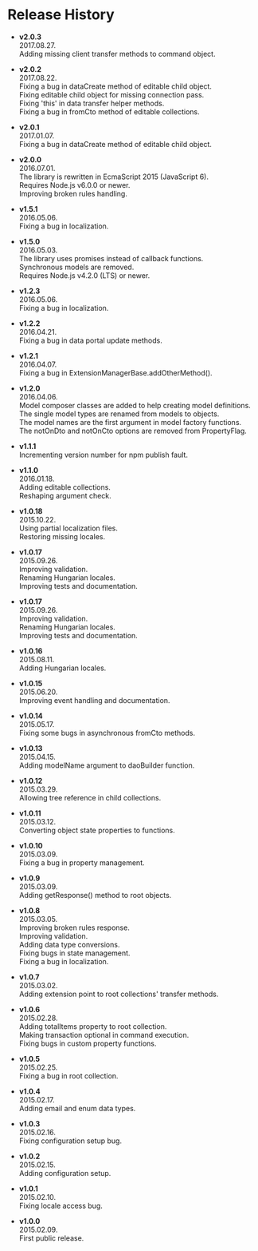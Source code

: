 # Release History

* __v2.0.3__  
  2017.08.27.  
  Adding missing client transfer methods to command object.

* __v2.0.2__  
  2017.08.22.  
  Fixing a bug in dataCreate method of editable child object.  
  Fixing editable child object for missing connection pass.  
  Fixing 'this' in data transfer helper methods.  
  Fixing a bug in fromCto method of editable collections.
  
* __v2.0.1__  
  2017.01.07.  
  Fixing a bug in dataCreate method of editable child object.
  
* __v2.0.0__  
  2016.07.01.  
  The library is rewritten in EcmaScript 2015 (JavaScript 6).  
  Requires Node.js v6.0.0 or newer.  
  Improving broken rules handling.

* __v1.5.1__  
  2016.05.06.  
  Fixing a bug in localization.

* __v1.5.0__  
  2016.05.03.  
  The library uses promises instead of callback functions.  
  Synchronous models are removed.  
  Requires Node.js v4.2.0 (LTS) or newer.
  
* __v1.2.3__  
  2016.05.06.  
  Fixing a bug in localization.

* __v1.2.2__  
  2016.04.21.  
  Fixing a bug in data portal update methods.
    
* __v1.2.1__  
  2016.04.07.  
  Fixing a bug in ExtensionManagerBase.addOtherMethod().
  
* __v1.2.0__  
  2016.04.06.  
  Model composer classes are added to help creating model definitions.  
  The single model types are renamed from models to objects.  
  The model names are the first argument in model factory functions.  
  The notOnDto and notOnCto options are removed from PropertyFlag.
  
* __v1.1.1__  
  Incrementing version number for npm publish fault.
  
* __v1.1.0__  
  2016.01.18.  
  Adding editable collections.  
  Reshaping argument check.
  
* __v1.0.18__  
  2015.10.22.  
  Using partial localization files.  
  Restoring missing locales.
  
* __v1.0.17__  
  2015.09.26.  
  Improving validation.  
  Renaming Hungarian locales.  
  Improving tests and documentation.
  
* __v1.0.17__  
  2015.09.26.  
  Improving validation.  
  Renaming Hungarian locales.  
  Improving tests and documentation.
  
* __v1.0.16__  
  2015.08.11.  
  Adding Hungarian locales.
  
* __v1.0.15__  
  2015.06.20.  
  Improving event handling and documentation.
  
* __v1.0.14__  
  2015.05.17.  
  Fixing some bugs in asynchronous fromCto methods.

* __v1.0.13__  
  2015.04.15.  
  Adding modelName argument to daoBuilder function.

* __v1.0.12__  
  2015.03.29.  
  Allowing tree reference in child collections.

* __v1.0.11__  
  2015.03.12.  
  Converting object state properties to functions.

* __v1.0.10__  
  2015.03.09.  
  Fixing a bug in property management.

* __v1.0.9__  
  2015.03.09.  
  Adding getResponse() method to root objects.

* __v1.0.8__  
  2015.03.05.  
  Improving broken rules response.  
  Improving validation.  
  Adding data type conversions.  
  Fixing bugs in state management.  
  Fixing a bug in localization.

* __v1.0.7__  
  2015.03.02.  
  Adding extension point to root collections' transfer methods.

* __v1.0.6__  
  2015.02.28.  
  Adding totalItems property to root collection.  
  Making transaction optional in command execution.  
  Fixing bugs in custom property functions.

* __v1.0.5__  
  2015.02.25.  
  Fixing a bug in root collection.

* __v1.0.4__  
  2015.02.17.  
  Adding email and enum data types.

* __v1.0.3__  
  2015.02.16.  
  Fixing configuration setup bug.

* __v1.0.2__  
  2015.02.15.  
  Adding configuration setup.

* __v1.0.1__  
  2015.02.10.  
  Fixing locale access bug.

* __v1.0.0__  
  2015.02.09.  
  First public release.
